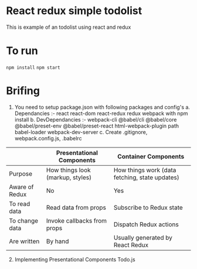 # React redux simple todolist

This is example of an todolist using react and redux 

# To run
```npm install```
```npm start```

# Brifing

1. You need to setup package.json with following packages and config's
    a. Dependancies :- react react-dom react-redux redux webpack with npm install
    b. DevDependancies :- webpack-cli @babel/cli @babel/core @babel/preset-env @babel/preset-react html-webpack-plugin path babel-loader webpack-dev-server
    c. Create .gitignore, webpack.config.js, .babelrc 


| | Presentational Components | Container Components | 
--- | --- | --- | 
Purpose | How things look (markup, styles) | How things work (data fetching, state updates) | 
Aware of Redux | No	| Yes |
To read data	| Read data from props |	Subscribe to Redux state|
To change data |	Invoke callbacks from props	| Dispatch Redux actions|
Are written	| By hand |	Usually generated by React Redux |

2. Implementing Presentational Components
    Todo.js